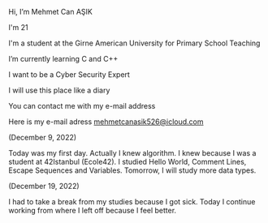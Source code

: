 Hi, I’m Mehmet Can AŞIK

I'm 21

I'm a student at the Girne American University for Primary School Teaching

I’m currently learning C and C++

I want to be a Cyber Security Expert

I will use this place like a diary

You can contact me with my e-mail address

Here is my e-mail adress mehmetcanasik526@icloud.com


(December 9, 2022)

Today was my first day. 
Actually I knew algorithm. 
I knew because I was a student at 42Istanbul (Ecole42). 
I studied Hello World, Comment Lines, Escape Sequences and Variables.
Tomorrow, I will study more data types.

(December 19, 2022)

I had to take a break from my studies because I got sick. 
Today I continue working from where I left off because I feel better.
